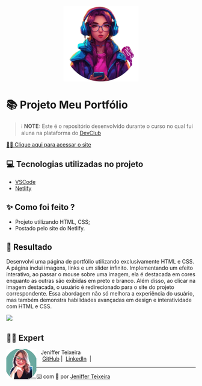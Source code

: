 <p align="center">
    <img width="200" src="https://github.com/jenifferteixeira/natty-or-not/blob/main/assets-git/banner.png">
</p>


# 📚 Projeto Meu Portfólio

 > ℹ️ **NOTE:** Este é o repositório desenvolvido durante o curso no qual fui aluna na plataforma do [DevClub](https://aulas.devclub.com.br/m/home)

  
<a href="https://dev-jeniffer-teixeira.netlify.app/"> 🤳🏻 Clique aqui para acessar o site</a>

## 💻 Tecnologias utilizadas no projeto

- [VSCode](https://code.visualstudio.com/)
- [Netlify](https://app.netlify.com/)


## ✨ Como foi feito ?

- Projeto utilizando HTML, CSS;
- Postado pelo site do Netlify.


## 🚀 Resultado

Desenvolvi uma página de portfólio utilizando exclusivamente HTML e CSS. A página inclui imagens, links e um slider infinito. Implementando um efeito interativo, ao passar o mouse sobre uma imagem, ela é destacada em cores enquanto as outras são exibidas em preto e branco. Além disso, ao clicar na imagem destacada, o usuário é redirecionado para o site do projeto correspondente. Essa abordagem não só melhora a experiência do usuário, mas também demonstra habilidades avançadas em design e interatividade com HTML e CSS.
<p>
    <img width="500" src="https://github.com/jenifferteixeira/Meu-portfolio/blob/main/assets/tela.JPG">
</p>
  

## 👨‍💻 Expert

<p>
    <img 
      align=left 
      margin=10 
      width=80 
      src="https://github.com/jenifferteixeira/natty-or-not/blob/main/assets-git/1707272285584.jpg"
    />
    <p>&nbsp&nbsp&nbspJeniffer Teixeira<br>
    &nbsp&nbsp&nbsp
    <a href="https://github.com/jenifferteixeira">
    GitHub</a>&nbsp;|&nbsp;
    <a href="www.linkedin.com/in/dev-jeniffer-teixeira/">LinkedIn</a>
&nbsp;|&nbsp;



---

⌨️ com 💙 por [Jeniffer Teixeira](www.linkedin.com/in/dev-jeniffer-teixeira)
